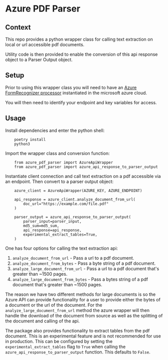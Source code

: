 # Azure PDF Parser 

## Context 

This repo provides a python wrapper class for calling text extraction on local or url accessible pdf documents. 

Utility code is then provided to enable the conversion of this api response object to a Parser Output object.


## Setup 

Prior to using this wrapper class you will need to have an [Azure FormRecognizer processor](https://azure.microsoft.com/en-gb/products/form-recognizer) instantiated in the microsoft azure cloud. 

You will then need to identify your endpoint and key variables for access. 

## Usage

Install dependencies and enter the python shell: 

        poetry install
        python3 

Import the wrapper class and conversion function: 

        from azure_pdf_parser import AzureApiWrapper
        from azure_pdf_parser import azure_api_response_to_parser_output

Instantiate client connection and call text extraction on a pdf accessible via an endpoint. Then convert to a parser output object:

        azure_client = AzureApiWrapper(AZURE_KEY, AZURE_ENDPOINT)

        api_response = azure_client.analyze_document_from_url(
            doc_url="https://example.com/file.pdf"
        )
        
        parser_output = azure_api_response_to_parser_output(
            parser_input=parser_input,
            md5_sum=md5_sum,
            api_response=api_response,
            experimental_extract_tables=True,
        )


One has four options for calling the text extraction api:

1. `analyze_document_from_url` - Pass a url to a pdf document.
2. `analyze_document_from_bytes` - Pass a byte string of a pdf document.
3. `analyze_large_document_from_url` - Pass a url to a pdf document that's greater than ~1500 pages.
4. `analyze_large_document_from_bytes` - Pass a bytes string of a pdf document that's greater than ~1500 pages. 

The reason we have two different methods for large documents is so the Azure API can provide functionality for a user to provide either the bytes of a document or the url of the document. For the `analyze_large_document_from_url` method the azure wrapper will then handle the download of the document from source as well as the splitting of the document and calling of the api. 

The package also provides functionality to extract tables from the pdf document. This is an experimental feature and is not recommended for use in production. This can be configured by setting the `experimental_extract_tables` flag to `True` when calling the `azure_api_response_to_parser_output` function. This defaults to `False`.